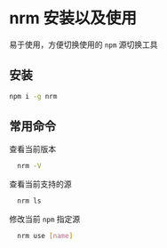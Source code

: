 # nrm 安装以及使用

易于使用，方便切换使用的 `npm` 源切换工具

## 安装

```bash
npm i -g nrm
```

## 常用命令

查看当前版本

```bash
  nrm -V
```

查看当前支持的源

```bash
  nrm ls
```

修改当前 `npm` 指定源

```bash
  nrm use [name]
```
